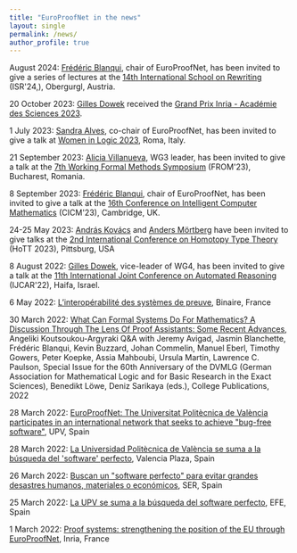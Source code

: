 ```yaml
---
title: "EuroProofNet in the news"
layout: single
permalink: /news/
author_profile: true
---
```


August 2024: [Frédéric Blanqui](https://blanqui.gitlabpages.inria.fr/), chair of EuroProofNet, has been invited to give a series of lectures at the [14th International School on Rewriting](http://cl-informatik.uibk.ac.at/isr24/) (ISR'24,), Obergurgl, Austria.

20 October 2023: [Gilles Dowek](http://www.lsv.fr/~dowek/) received the [Grand Prix Inria - Académie des Sciences 2023](https://www.inria.fr/fr/gilles-dowek-methodes-formelles-grand-prix-scientifique-inria-academie-des-sciences-2023).

1 July 2023: [Sandra Alves](https://www.dcc.fc.up.pt/~sandra/Home/Home.html), co-chair of EuroProofNet, has been invited to give a talk at [Women in Logic 2023](https://sites.google.com/view/wil2023/home), Roma, Italy.

21 September 2023: [Alicia Villanueva](http://personales.upv.es/alvilga1/), WG3 leader, has been invited to give a talk at the [7th Working Formal Methods Symposium]((https://from2023.cs.unibuc.ro/)) (FROM'23), Bucharest, Romania.

8 September 2023: [Frédéric Blanqui](https://blanqui.gitlabpages.inria.fr/), chair of EuroProofNet, has been invited to give a talk at the [16th Conference on Intelligent Computer Mathematics](https://cicm-conference.org/2023/) (CICM'23), Cambridge, UK.

24-25 May 2023: [András Kovács](https://andraskovacs.github.io/) and [Anders Mörtberg](https://staff.math.su.se/anders.mortberg/) have been invited to give talks at the [2nd International Conference on Homotopy Type Theory](https://hott.github.io/HoTT-2023) (HoTT 2023), Pittsburg, USA

8 August 2022: [Gilles Dowek](http://www.lsv.fr/~dowek/), vice-leader of WG4, has been invited to give a talk at the [11th International Joint Conference on Automated Reasoning](https://ijcar.org) (IJCAR'22), Haifa, Israel.

6 May 2022: [L’interopérabilité des systèmes de preuve](https://www.lemonde.fr/blog/binaire/2022/05/06/linteroperabilite-des-systemes-de-preuve/), Binaire, France

30 March 2022: [What Can Formal Systems Do For Mathematics? A Discussion Through The Lens Of Proof Assistants: Some Recent Advances](https://www.researchgate.net/publication/359592051_What_Can_Formal_Systems_Do_For_Mathematics_A_Discussion_Through_The_Lens_Of_Proof_Assistants_Some_Recent_Advances), Angeliki Koutsoukou-Argyraki Q&A with Jeremy Avigad, Jasmin Blanchette, Frédéric Blanqui, Kevin Buzzard, Johan Commelin, Manuel Eberl, Timothy Gowers, Peter Koepke, Assia Mahboubi, Ursula Martin, Lawrence C. Paulson, Special Issue for the 60th Anniversary of the DVMLG (German Association for Mathematical Logic and for Basic Research in the Exact Sciences), Benedikt Löwe, Deniz Sarikaya (eds.), College Publications, 2022

28 March 2022: [EuroProofNet: The Universitat Politècnica de València participates in an international network that seeks to achieve "bug-free software"](http://www.upv.es/noticias-upv/noticia-13516-europroofnet-en.html), UPV, Spain

28 March 2022: [La Universidad Politècnica de València se suma a la búsqueda del 'software' perfecto](https://valenciaplaza.com/la-universidad-politecnica-de-valencia-se-suma-a-la-busqueda-del-software-perfecto), Valencia Plaza, Spain

26 March 2022: [Buscan un "software perfecto" para evitar grandes desastres humanos, materiales o económicos](https://cadenaser.com/2022/03/26/buscan-un-software-perfecto-para-evitar-grandes-desastres-humanos-materiales-o-economicos/), SER, Spain

25 March 2022: [La UPV se suma a la búsqueda del software perfecto](https://www.efe.com/efe/comunitat-valenciana/sociedad/la-upv-se-suma-a-busqueda-del-software-perfecto/50000880-4770206), EFE, Spain

1 March 2022: [Proof systems: strengthening the position of the EU through EuroProofNet](https://www.inria.fr/en/proof-systems-strengthening-position-eu-through-europroofnet), Inria, France
